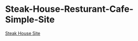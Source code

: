 # Steak-House-Resturant-Cafe-Simple-Site

[Steak House Site](https://steak-house-cafe.netlify.app/)

